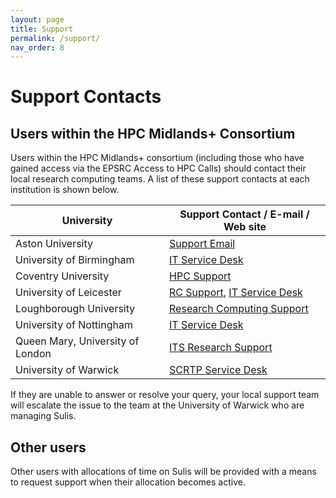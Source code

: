 ```yaml
---
layout: page
title: Support
permalink: /support/
nav_order: 8
---
```


# Support Contacts

## Users within the HPC Midlands+ Consortium

Users within the HPC Midlands+ consortium (including those who have gained access via the EPSRC Access to HPC Calls) should contact their local research computing teams. A list of these support contacts at each institution is shown below.

University | Support Contact / E-mail / Web site
---------- | -----------------------------------
Aston University | [Support Email](mailto:hpc_support@aston.ac.uk)
University of Birmingham | [IT Service Desk](http://www.itservicedesk.bham.ac.uk/)
Coventry University | [HPC Support](mailto:aa3025@coventry.ac.uk)
University of Leicester | [RC Support](mailto:rcs.support@le.ac.uk), [IT Service Desk](http://www2.le.ac.uk/offices/itservices)
Loughborough University | [Research Computing Support](mailto:research-computing@lboro.ac.uk)
University of Nottingham | [IT Service Desk](https://www.nottingham.ac.uk/dts/help/self-service-portal/self-service-portal.aspx)
Queen Mary, University of London | [ITS Research Support](mailto:its-research-support@qmul.ac.uk)
University of Warwick | [SCRTP Service Desk](https://bugzilla.csc.warwick.ac.uk/bugzilla)

If they are unable to answer or resolve your query, your local support team will escalate the issue to the team at the University of Warwick who are managing Sulis.

## Other users

Other users with allocations of time on Sulis will be provided with a means to request support when their allocation becomes active.
